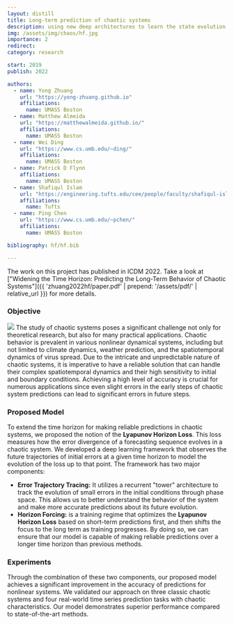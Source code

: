 ```yaml
---
layout: distill
title: Long-term prediction of chaotic systems
description: using new deep architectures to learn the state evolution of a variety of chaotic dynamical systems and significantly extend the prediction time.
img: /assets/img/chaos/hf.jpg
importance: 2
redirect:   
category: research

start: 2019
publish: 2022

authors:
  - name: Yong Zhuang
    url: "https://yong-zhuang.github.io"
    affiliations:
      name: UMASS Boston
  - name: Matthew Almeida
    url: "https://matthewalmeida.github.io/"
    affiliations:
      name: UMASS Boston
  - name: Wei Ding
    url: "https://www.cs.umb.edu/~ding/"
    affiliations:
      name: UMASS Boston
  - name: Patrick D Flynn
    affiliations:
      name: UMASS Boston
  - name: Shafiqul Islam  
    url: "https://engineering.tufts.edu/cee/people/faculty/shafiqul-islam"
    affiliations:
      name: Tufts
  - name: Ping Chen  
    url: "https://www.cs.umb.edu/~pchen/"
    affiliations:
      name: UMASS Boston

bibliography: hf/hf.bib

---
```

The work on this project has published in ICDM 2022. Take a look at ["Widening the Time Horizon: Predicting the Long-Term Behavior of Chaotic Systems"]({{ 'zhuang2022hf/paper.pdf' | prepend: '/assets/pdf/' | relative_url }}) for more details.
### Objective
<img class="float-right w-25" src="{{ page.img | relative_url }}"/>
The study of chaotic systems poses a significant challenge not only for theoretical research, but also for many practical applications. Chaotic behavior is prevalent in various nonlinear dynamical systems, including but not limited to climate dynamics, weather prediction, and the spatiotemporal dynamics of virus spread. Due to the intricate and unpredictable nature of chaotic systems, it is imperative to have a reliable solution that can handle their complex spatiotemporal dynamics and their high sensitivity to initial and boundary conditions. Achieving a high level of accuracy is crucial for numerous applications since even slight errors in the early steps of chaotic system predictions can lead to significant errors in future steps.

### Proposed Model
To extend the time horizon for making reliable predictions in chaotic systems, we proposed the notion of the **Lyapunov Horizon Loss**. This loss measures how the error divergence of a forecasting sequence evolves in a chaotic system. We developed a deep learning framework that observes the future trajectories of initial errors at a given time horizon to model the evolution of the loss up to that point. The framework has two major components:
- **Error Trajectory Tracing:** It utilizes a recurrent "tower" architecture to track the evolution of small errors in the initial conditions through phase space. This allows us to better understand the behavior of the system and make more accurate predictions about its future evolution.
- **Horizon Forcing:** is a training regime that optimizes the **Lyapunov Horizon Loss** based on short-term predictions first, and then shifts the focus to the long term as training progresses. By doing so, we can ensure that our model is capable of making reliable predictions over a longer time horizon than previous methods.

### Experiments
Through the combination of these two components, our proposed model achieves a significant improvement in the accuracy of predictions for nonlinear systems. We validated our approach on three classic chaotic systems and four real-world time series prediction tasks with chaotic characteristics. Our model demonstrates superior performance compared to state-of-the-art methods.
